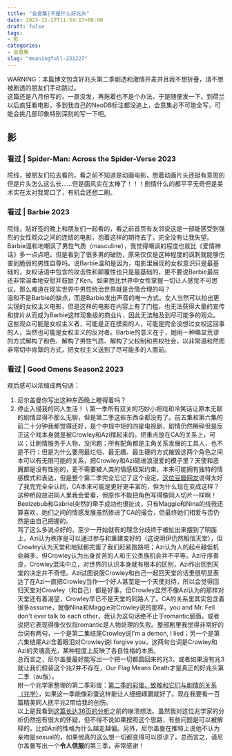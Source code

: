 ```yaml
---
title: "会意集|不是什么好兆头"
date: 2023-12-27T11:54:17+08:00
draft: false
tags: 
- 影
categories: 
- 会意集
slug: "meaningfull-231227"
---
```


WARNING：本篇博文包含好兆头第二季剧透和激情开麦并且我不想折叠，请不想被剧透的朋友们手动跳过。  
这篇还是八月份写的，一直没发，再拖着也不是个办法，于是随便发一下。到荷兰以后疯狂看电影，多到我自己的NeoDB标注都没追上，会意集必不可能全写，可能会挑几部印象特别深刻的写一下吧。

## 影
### 看过 | Spider-Man: Across the Spider-Verse 2023
院线，被朋友们拉去看的。看之前不知道是动画电影，想着动画片头还挺有意思的但是片头怎么这么长……但是画风实在太棒了！！！剧情什么的都平平无奇但是美术实在太对我胃口了，有机会还想二刷。
### 看过 | Barbie 2023
院线，贴好签的晚上和朋友们一起看的，看之前首页有友邻说这是一部能感受到强烈的女性观众之间的连结的电影，抱着这样的期待去了，完全没有让我失望。Barbie温和地嘲讽了男性气质（masculine），我觉得嘲讽的程度也就比《爱情神话》多一点点吧，但是看到了很多男的破防，原来仅仅是这种程度的讽刺就能够伤害到脆弱的男性自尊吗。说Barbie温和是因为，电影里展现的女权意识只是最基础的，女权话语中包含的攻击性和颠覆性也只是最基础的，更不要说Barbie最后还非常温柔地安慰并鼓励了Ken。如果芭比世界中女性掌握一切让人感觉不可思议，那么难道在现实世界中男性统治世界就是合情合理的吗？  
温和不是Barbie的缺点，而是Barbie发出声音的唯一方式。女人当然可以拍出更尖锐的女权主义电影，但是这样的电影在内容上有了门槛，也无法获得大量的宣传和排片从而成为Barbie这样现象级的商业片，因此无法触及到尽可能多的观众。这些观众可能是女权主义者，可能是正在摸索的人，可能是完全没想过女权这回事的人，当然也可能是女权主义的反对者。Barbie的意义在于，她用一种略显荒谬的方式解构了粉色、解构了男性气质、解构了父权制和男权社会，以非常温和然而非常切中肯綮的方式，把女权主义送到了尽可能多的人面前。
### 看过 | Good Omens Season2 2023
观后感可以浓缩成两句话：
1. 尼尔盖曼你写出这种东西晚上睡得着吗？
2. 停止入侵我的同人生活！
\ 
第一季所有双关的巧妙小把戏和冷笑话让原本无聊的剧情显得不那么无聊，但是第二季这些东西全都没有了。前五集和第六集的前二十分钟我都觉得还好，是个中规中矩的四星电视剧，剧情仍然稀碎但是反正这个戏本身就是被Crowley和Azi撑起来的。把重点放在CA的关系上，可以；让剧情服务于人物，没问题；所有配角都是主角关系发展的工具人，也不是不行；但是为什么要用最烂俗、最无趣、最生硬的方式摧毁这两个角色之间本可以有无限可能的关系，把Crowley和Azi砸进浪漫爱的模子里？天使和恶魔都是没有性别的，更不需要被人类的情感框架约束，本来可能拥有独特的情感模式和表达，但是整个第二季完全忘记了这个设定。[这位豆瓣网友](https://movie.douban.com/review/15349083/)说得太好了我完完全全认同，CA本来可能是更好更丰富的，但为什么现在变成这样？这种桥段放进同人里我会爱看，但原作不能把角色写得像同人切片一样啊！Beelzebub和Gabriel突然的牵手成功也很扯淡，只有Maggie和Nina的线我还算喜欢，她们之间的情感发展虽然掺进了CA的撮合，但最终她们相爱与否仍然是由自己把握的。  
骂了这么多说点好的，至少一开始就有的理念分歧终于被扯出来摆到了明面上，Azi认为秩序是可以通过参与和重建变好的（这说明伊仍然相信天堂），但Crowley认为天堂和地狱都完蛋了我们赶紧跑路吧；Azi认为人的起点越低机会越多，但Crowley认为出身贫苦的人和王公贵族机会并不平等。Azi守序善良，Crowley混沌中立，对世界的认识本身就有根本的区别，Azi作出回到天堂的决定并不奇怪。Azi试图说服Crowley和自己一起回天堂的话里很明显表达了在Azi一直把Crowley当作一个好人甚至是一个天使对待，所以会觉得回归天堂对Crowley（和自己）都是好事，但Crowley显然不像Azi认为的那样对天堂还有着渴望，Crowley早已不是天堂的同路人了。CA的关系里其实包含着很多assume，就像Nina和Maggie对Crowley说的那样，you and Mr. Fell don't ever talk to each other，我认为这句话绝不止于romantic层面，或者说把它表现得像仅仅指romantic是人物处理的失败。整部剧里我觉得非常好的台词有两句，一个是第二集结尾Crowley说I'm a demon, I lied；另一个是第六集结尾Azi含着眼泪对Crowley说I forgive you，这两句台词是Crowley和Azi的灵魂高光，某种程度上反映了各自性格的本质。  
总而言之，尼尔盖曼最好能写出一个把一切都圆回来的兆3，或者如果没有兆3就让我们假装这个兆2并不存在，Our Flag Means Death才是真正的好兆头第二季（au版）。  
附一个兆学家整理的第二季彩蛋：[第二季的彩蛋、致敬和它们与剧情的关系（兆学）](https://movie.douban.com/review/15345855/)，如果这一季能像彩蛋这样能让人细细琢磨就好了。现在我要看一百篇精美同人抚平兆2带给我的创伤。  
以上是我看到[这篇长达36页的分析](https://www.tumblr.com/ariaste/724311712381222912/the-magic-trick-you-didnt-see-being-an-analysis)之前的崩溃想法。虽然我对这位兆学家的分析仍然抱有很大的怀疑，但不得不说如果按照这个思路，有些问题是可以被解释的，比如Azi的性格为什么越走越偏。另外，尼尔盖曼在推特上说他不认为亲吻是sexual的，如果他真的这么想一切都变得可以原谅了。总而言之，请尼尔盖曼写出一个**令人信服**的第三季，非常感谢！  


